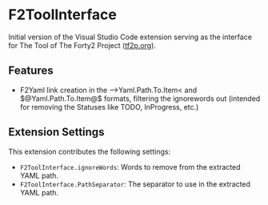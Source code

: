 

# F2ToolInterface

Initial version of the Visual Studio Code extension serving as the interface for The Tool of The Forty2 Project ([tf2p.org](https://tf2p.org)).

## Features

- F2Yaml link creation in the -->Yaml.Path.To.Item< and \$@Yaml.Path.To.Item@\$ formats, filtering the ignorewords out (intended for removing the Statuses like TODO, InProgress, etc.)

## Extension Settings

This extension contributes the following settings:

* `F2ToolInterface.ignoreWords`: Words to remove from the extracted YAML path.
* `F2ToolInterface.PathSeparator`: The separator to use in the extracted YAML path.

